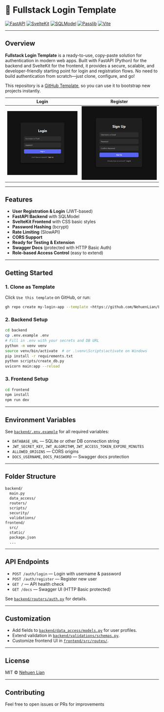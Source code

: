 # 🍒 Fullstack Login Template

[![FastAPI](https://img.shields.io/badge/FastAPI-0.118.0-009688?logo=fastapi&logoColor=white)](https://fastapi.tiangolo.com/)
[![SvelteKit](https://img.shields.io/badge/SvelteKit-2.43.2-ff3e00?logo=svelte&logoColor=white)](https://kit.svelte.dev/)
[![SQLModel](https://img.shields.io/badge/SQLModel-0.0.25-3776ab?logo=python&logoColor=white)](https://sqlmodel.tiangolo.com/)
[![Passlib](https://img.shields.io/badge/Passlib-1.7.4-3776ab?logo=python&logoColor=white)](https://passlib.readthedocs.io/)
[![Vite](https://img.shields.io/badge/Vite-7.1.7-646cff?logo=vite&logoColor=white)](https://vitejs.dev/)

---

## Overview

**Fullstack Login Template** is a ready-to-use, copy-paste solution for authentication in modern web apps. Built with FastAPI (Python) for the backend and SvelteKit for the frontend, it provides a secure, scalable, and developer-friendly starting point for login and registration flows. No need to build authentication from scratch—just clone, configure, and go!

This repository is a [GitHub Template](https://docs.github.com/en/repositories/creating-and-managing-repositories/creating-a-template-repository), so you can use it to bootstrap new projects instantly.

| Login | Register |
|-------|---------|
| ![Login](./screenshots/login_screenshot.jpg) | ![Register](./screenshots/signup_screenshot.jpg) |

---

## Features

- **User Registration & Login** (JWT-based)
- **FastAPI Backend** with SQLModel
- **SvelteKit Frontend** with CSS basic styles
- **Password Hashing** (bcrypt)
- **Rate Limiting** (SlowAPI)
- **CORS Support**
- **Ready for Testing & Extension**
- **Swagger Docs** (protected with HTTP Basic Auth)
- **Role-based Access Control** (easy to extend)

---

## Getting Started

### 1. Clone as Template

Click `Use this template` on GitHub, or run:

```sh
gh repo create my-login-app --template <https://github.com/NehuenLian/Login-fullstack-template>
```

### 2. Backend Setup

```sh
cd backend
cp .env.example .env
# Fill in .env with your secrets and DB URL
python -m venv venv
source venv/bin/activate  # or .\venv\Scripts\activate on Windows
pip install -r requirements.txt
python scripts/create_db.py
uvicorn main:app --reload
```

### 3. Frontend Setup

```sh
cd frontend
npm install
npm run dev
```

---

## Environment Variables

See [`backend/.env.example`](backend/.env.example) for all required variables:

- `DATABASE_URL` — SQLite or other DB connection string
- `JWT_SECRET_KEY`, `JWT_ALGORITHM`, `JWT_ACCESS_TOKEN_EXPIRE_MINUTES`
- `ALLOWED_ORIGINS` — CORS origins
- `DOCS_USERNAME`, `DOCS_PASSWORD` — Swagger docs protection

---

## Folder Structure

```
backend/
  main.py
  data_access/
  routers/
  scripts/
  security/
  validations/
frontend/
  src/
  static/
  package.json
  ...
```

---

## API Endpoints

- `POST /auth/login` — Login with username & password
- `POST /auth/register` — Register new user
- `GET /` — API health check
- `GET /docs` — Swagger UI (HTTP Basic protected)

See [`backend/routers/auth.py`](backend/routers/auth.py) for details.

---

## Customization

- Add fields to [`backend/data_access/models.py`](backend/data_access/models.py) for user profiles.
- Extend validation in [`backend/validations/schemas.py`](backend/validations/schemas.py).
- Customize frontend UI in [`frontend/src/routes/`](frontend/src/routes/).

---

## License

MIT © [Nehuen Lian](https://github.com/NehuenLian)

---

## Contributing

Feel free to open issues or PRs for improvements